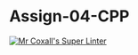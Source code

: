 # Assign-04-CPP
[![Mr Coxall's Super Linter](https://github.com/ICS3U-Programming-JosephK/Assign-04-CPP/workflows/Mr%20Coxall's%20Super%20Linter/badge.svg)](https://github.com/ICS3U-Programming-JosephK/Assign-04-CPP/actions/)

